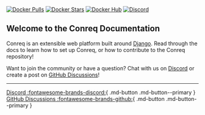 [![Docker Pulls](https://img.shields.io/docker/pulls/roxedus/conreq?style=flat-square)](https://hub.docker.com/r/roxedus/conreq)
[![Docker Stars](https://img.shields.io/docker/stars/roxedus/conreq?style=flat-square)](https://hub.docker.com/r/roxedus/conreq)
[![Docker Hub](https://img.shields.io/badge/Open%20On-DockerHub-blue?style=flat-square)](https://hub.docker.com/r/roxedus/conreq)
[![Discord](https://img.shields.io/discord/440067432552595457?style=flat-square&label=Discord&logo=discord)](https://discord.gg/gQhGZzEjmX "Chat with the community and get realtime support!")

## Welcome to the Conreq Documentation

Conreq is an extensible web platform built around [Django](https://www.djangoproject.com/). Read through the docs to learn how to set up Conreq, or how to contribute to the Conreq repository!

Want to join the community or have a question? Chat with us on [Discord](https://discord.gg/gQhGZzEjmX) or create a post on [GitHub Discussions](https://github.com/Archmonger/Conreq/discussions)!

---

[Discord :fontawesome-brands-discord:](https://discord.gg/gQhGZzEjmX){ .md-button .md-button--primary } [GitHub Discussions :fontawesome-brands-github:](https://github.com/Archmonger/Conreq/discussions){ .md-button .md-button--primary }
